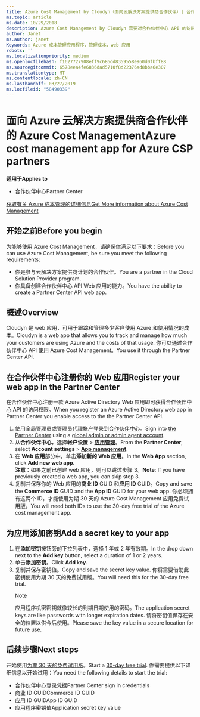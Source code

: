 ```yaml
---
title: Azure Cost Management by Cloudyn（面向云解决方案提供商合作伙伴）| 合作伙伴中心
ms.topic: article
ms.date: 10/29/2018
description: Azure Cost Management by Cloudyn 需要对合作伙伴中心 API 的访问权限进行预配。
author: Janet
ms.author: janet
Keywords: Azure 成本管理应用程序，管理成本，web 应用
robots: ''
ms.localizationpriority: medium
ms.openlocfilehash: f1627727908eff9c686dd8359558e960d0fbff88
ms.sourcegitcommit: 6578eea4fe6836dad5710f8d22376ad8bba6e307
ms.translationtype: MT
ms.contentlocale: zh-CN
ms.lasthandoff: 03/27/2019
ms.locfileid: "58490339"
---
```

# <a name="azure-cost-management-app-for-azure-csp-partners"></a><span data-ttu-id="94012-104">面向 Azure 云解决方案提供商合作伙伴的 Azure Cost Management</span><span class="sxs-lookup"><span data-stu-id="94012-104">Azure cost management app for Azure CSP partners</span></span>  

<span data-ttu-id="94012-105">**适用于**</span><span class="sxs-lookup"><span data-stu-id="94012-105">**Applies to**</span></span>

-  <span data-ttu-id="94012-106">合作伙伴中心</span><span class="sxs-lookup"><span data-stu-id="94012-106">Partner Center</span></span>

[<span data-ttu-id="94012-107">获取有关 Azure 成本管理的详细信息</span><span class="sxs-lookup"><span data-stu-id="94012-107">Get More information about Azure Cost Management</span></span>](https://go.microsoft.com/fwlink/p/?linkid=857893)

## <a name="before-you-begin"></a><span data-ttu-id="94012-108">开始之前</span><span class="sxs-lookup"><span data-stu-id="94012-108">Before you begin</span></span>
<span data-ttu-id="94012-109">为能够使用 Azure Cost Management，请确保你满足以下要求：</span><span class="sxs-lookup"><span data-stu-id="94012-109">Before you can use Azure Cost Management, be sure you meet the following requirements:</span></span>

- <span data-ttu-id="94012-110">你是参与云解决方案提供商计划的合作伙伴。</span><span class="sxs-lookup"><span data-stu-id="94012-110">You are a partner in the Cloud Solution Provider program.</span></span>
- <span data-ttu-id="94012-111">你具备创建合作伙伴中心 API Web 应用的能力。</span><span class="sxs-lookup"><span data-stu-id="94012-111">You have the ability to create a Partner Center API web app.</span></span>

## <a name="overview"></a><span data-ttu-id="94012-112">概述</span><span class="sxs-lookup"><span data-stu-id="94012-112">Overview</span></span>

<span data-ttu-id="94012-113">Cloudyn 是 web 应用，可用于跟踪和管理多少客户使用 Azure 和使用情况的成本。</span><span class="sxs-lookup"><span data-stu-id="94012-113">Cloudyn is a web app that allows you to track and manage how much your customers are using Azure and the costs of that usage.</span></span> <span data-ttu-id="94012-114">你可以通过合作伙伴中心 API 使用 Azure Cost Management。</span><span class="sxs-lookup"><span data-stu-id="94012-114">You use it through the Partner Center API.</span></span>

## <a name="register-your-web-app-in-the-partner-center"></a><span data-ttu-id="94012-115">在合作伙伴中心注册你的 Web 应用</span><span class="sxs-lookup"><span data-stu-id="94012-115">Register your web app in the Partner Center</span></span>
<span data-ttu-id="94012-116">在合作伙伴中心注册一款 Azure Active Directory Web 应用即可获得合作伙伴中心 API 的访问权限。</span><span class="sxs-lookup"><span data-stu-id="94012-116">When you register an Azure Active Directory web app in Partner Center you enable access to the the Partner Center API.</span></span> 
1.  <span data-ttu-id="94012-117">使用[全局管理员或管理员代理帐户](create-user-accounts-and-set-permissions.md)登录到[合作伙伴中心](https://partnercenter.microsoft.com/en-us/pcv/dashboard/overview)。</span><span class="sxs-lookup"><span data-stu-id="94012-117">Sign into [the Partner Center](https://partnercenter.microsoft.com/en-us/pcv/dashboard/overview) using a [global admin or admin agent account](create-user-accounts-and-set-permissions.md).</span></span>
2.  <span data-ttu-id="94012-118">从**合作伙伴中心**，选择**帐户设置** &gt; **[应用管理](https://partnercenter.microsoft.com/en-us/pcv/apiintegration/appmanagement)**。</span><span class="sxs-lookup"><span data-stu-id="94012-118">From the **Partner Center**, select **Account settings** &gt; **[App management](https://partnercenter.microsoft.com/en-us/pcv/apiintegration/appmanagement)**.</span></span>
3.  <span data-ttu-id="94012-119">在 **Web 应用**部分中，单击**添加新的 Web 应用**。</span><span class="sxs-lookup"><span data-stu-id="94012-119">In the **Web App** section, click **Add new web app**.</span></span>
<br> <span data-ttu-id="94012-120">**注意**：如果之前已创建 web 应用，则可以跳过步骤 3。</span><span class="sxs-lookup"><span data-stu-id="94012-120">**Note**: If you have previously created a web app, you can skip step 3.</span></span>
4.  <span data-ttu-id="94012-121">复制并保存你的 Web 应用的**商业 ID** GUID 和**应用 ID** GUID。</span><span class="sxs-lookup"><span data-stu-id="94012-121">Copy and save the **Commerce ID** GUID and the **App ID** GUID for your web app.</span></span> <span data-ttu-id="94012-122">你必须拥有这两个 ID，才能使用为期 30 天的 Azure Cost Management 应用免费试用版。</span><span class="sxs-lookup"><span data-stu-id="94012-122">You will need both IDs to use the 30-day free trial of the Azure cost management app.</span></span>

## <a name="add-a-secret-key-to-your-app"></a><span data-ttu-id="94012-123">为应用添加密钥</span><span class="sxs-lookup"><span data-stu-id="94012-123">Add a secret key to your app</span></span>
1. <span data-ttu-id="94012-124">在**添加密钥**按钮旁的下拉列表中，选择 1 年或 2 年有效期。</span><span class="sxs-lookup"><span data-stu-id="94012-124">In the drop down next to the **Add key** button, select a duration of 1 or 2 years.</span></span>
2. <span data-ttu-id="94012-125">单击**添加密钥**。</span><span class="sxs-lookup"><span data-stu-id="94012-125">Click **Add key**.</span></span> 
3. <span data-ttu-id="94012-126">复制并保存密钥值。</span><span class="sxs-lookup"><span data-stu-id="94012-126">Copy and save the secret key value.</span></span> <span data-ttu-id="94012-127">你将需要借助此密钥使用为期 30 天的免费试用版。</span><span class="sxs-lookup"><span data-stu-id="94012-127">You will need this for the 30-day free trial.</span></span><br>
   > [!NOTE]  
   > <span data-ttu-id="94012-128">应用程序机密密钥就像较长的到期日期使用的密码。</span><span class="sxs-lookup"><span data-stu-id="94012-128">The application secret keys are like passwords with longer expiration dates.</span></span> <span data-ttu-id="94012-129">请将密钥值保存在安全的位置以供今后使用。</span><span class="sxs-lookup"><span data-stu-id="94012-129">Please save the key value in a secure location for future use.</span></span>

## <a name="next-steps"></a><span data-ttu-id="94012-130">后续步骤</span><span class="sxs-lookup"><span data-stu-id="94012-130">Next steps</span></span>
<span data-ttu-id="94012-131">开始使用[为期 30 天的免费试用版](https://go.microsoft.com/fwlink/?linkid=857895)。</span><span class="sxs-lookup"><span data-stu-id="94012-131">Start a [30-day free trial](https://go.microsoft.com/fwlink/?linkid=857895).</span></span>
<span data-ttu-id="94012-132">你需要提供以下详细信息以开始试用：</span><span class="sxs-lookup"><span data-stu-id="94012-132">You need the following details to start the trial:</span></span>
- <span data-ttu-id="94012-133">合作伙伴中心登录凭据</span><span class="sxs-lookup"><span data-stu-id="94012-133">Partner Center sign in credentials</span></span>
- <span data-ttu-id="94012-134">商业 ID GUID</span><span class="sxs-lookup"><span data-stu-id="94012-134">Commerce ID GUID</span></span>
- <span data-ttu-id="94012-135">应用 ID GUID</span><span class="sxs-lookup"><span data-stu-id="94012-135">App ID GUID</span></span>
- <span data-ttu-id="94012-136">应用程序密钥值</span><span class="sxs-lookup"><span data-stu-id="94012-136">Application secret key value</span></span>
